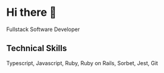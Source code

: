 <h1> Hi there 👋 </h1>

<p> Fullstack Software Developer

## Technical Skills
Typescript, Javascript, Ruby, Ruby on Rails, Sorbet, Jest, Git

